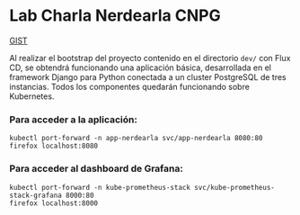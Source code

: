 # Lab Charla Nerdearla CNPG

[GIST](https://gist.github.com/eguarc/fe0752d141ef6e377b6d1331b8146251)

Al realizar el bootstrap del proyecto contenido en el directorio `dev/` con Flux CD, se obtendrá funcionando una aplicación básica, desarrollada en el framework Django para Python conectada a un cluster PostgreSQL de tres instancias. Todos los componentes quedarán funcionando sobre Kubernetes.

### Para acceder a la aplicación: 

```
kubectl port-forward -n app-nerdearla svc/app-nerdearla 8080:80
firefox localhost:8080
```

### Para acceder al dashboard de Grafana:

```
kubectl port-forward -n kube-prometheus-stack svc/kube-prometheus-stack-grafana 8000:80
firefox localhost:8000
```

